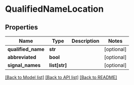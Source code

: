 # QualifiedNameLocation

## Properties
Name | Type | Description | Notes
------------ | ------------- | ------------- | -------------
**qualified_name** | **str** |  | [optional] 
**abbreviated** | **bool** |  | [optional] 
**signal_names** | **list[str]** |  | [optional] 

[[Back to Model list]](../README.md#documentation-for-models) [[Back to API list]](../README.md#documentation-for-api-endpoints) [[Back to README]](../README.md)


